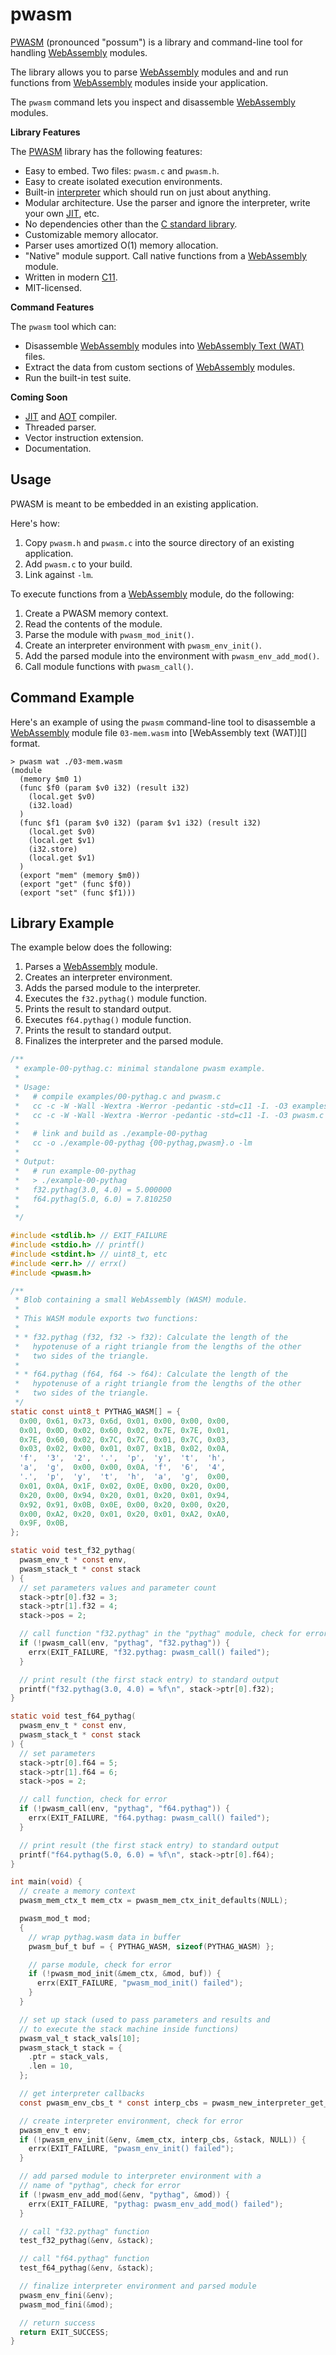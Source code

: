 # pwasm

[PWASM][] (pronounced "possum") is a library and command-line tool
for handling [WebAssembly][] modules.

The library allows you to parse [WebAssembly][] modules and and run
functions from [WebAssembly][] modules inside your application.

The `pwasm` command lets you inspect and disassemble [WebAssembly][]
modules.

**Library Features**

The [PWASM][] library has the following features:

* Easy to embed. Two files: `pwasm.c` and `pwasm.h`.
* Easy to create isolated execution environments.
* Built-in [interpreter][] which should run on just about anything.
* Modular architecture.  Use the parser and ignore the interpreter,
  write your own [JIT][], etc.
* No dependencies other than the [C standard library][stdlib].
* Customizable memory allocator.
* Parser uses amortized O(1) memory allocation.
* "Native" module support.  Call native functions from a [WebAssembly][]
  module.
* Written in modern [C11][].
* MIT-licensed.

**Command Features**

The `pwasm` tool which can:

* Disassemble [WebAssembly][] modules into [WebAssembly Text (WAT)][wat]
  files.
* Extract the data from custom sections of [WebAssembly][] modules.
* Run the built-in test suite.

**Coming Soon**

* [JIT][] and [AOT][] compiler.
* Threaded parser.
* Vector instruction extension.
* Documentation.

## Usage

PWASM is meant to be embedded in an existing application.

Here's how:

1. Copy `pwasm.h` and `pwasm.c` into the source directory of an existing
   application.
2. Add `pwasm.c` to your build.
3. Link against `-lm`.

To execute functions from a [WebAssembly][] module, do the following:

1. Create a PWASM memory context.
2. Read the contents of the module.
3. Parse the module with `pwasm_mod_init()`.
4. Create an interpreter environment with `pwasm_env_init()`.
5. Add the parsed module into the environment with `pwasm_env_add_mod()`.
6. Call module functions with `pwasm_call()`.

## Command Example

Here's an example of using the `pwasm` command-line tool to disassemble
a [WebAssembly][] module file `03-mem.wasm` into [WebAssembly text (WAT)][]
format.

```
> pwasm wat ./03-mem.wasm
(module
  (memory $m0 1)
  (func $f0 (param $v0 i32) (result i32)
    (local.get $v0)
    (i32.load)
  )
  (func $f1 (param $v0 i32) (param $v1 i32) (result i32)
    (local.get $v0)
    (local.get $v1)
    (i32.store)
    (local.get $v1)
  )
  (export "mem" (memory $m0))
  (export "get" (func $f0))
  (export "set" (func $f1)))
```

## Library Example

The example below does the following:

1. Parses a [WebAssembly][] module.
2. Creates an interpreter environment.
3. Adds the parsed module to the interpreter.
4. Executes the `f32.pythag()` module function.
5. Prints the result to standard output.
6. Executes `f64.pythag()` module function.
7. Prints the result to standard output.
8. Finalizes the interpreter and the parsed module.

```c
/**
 * example-00-pythag.c: minimal standalone pwasm example.
 *
 * Usage:
 *   # compile examples/00-pythag.c and pwasm.c
 *   cc -c -W -Wall -Wextra -Werror -pedantic -std=c11 -I. -O3 examples/example-00-pythag.c
 *   cc -c -W -Wall -Wextra -Werror -pedantic -std=c11 -I. -O3 pwasm.c
 *
 *   # link and build as ./example-00-pythag
 *   cc -o ./example-00-pythag {00-pythag,pwasm}.o -lm
 *
 * Output:
 *   # run example-00-pythag
 *   > ./example-00-pythag
 *   f32.pythag(3.0, 4.0) = 5.000000
 *   f64.pythag(5.0, 6.0) = 7.810250
 *
 */

#include <stdlib.h> // EXIT_FAILURE
#include <stdio.h> // printf()
#include <stdint.h> // uint8_t, etc
#include <err.h> // errx()
#include <pwasm.h>

/**
 * Blob containing a small WebAssembly (WASM) module.
 *
 * This WASM module exports two functions:
 *
 * * f32.pythag (f32, f32 -> f32): Calculate the length of the
 *   hypotenuse of a right triangle from the lengths of the other
 *   two sides of the triangle.
 *
 * * f64.pythag (f64, f64 -> f64): Calculate the length of the
 *   hypotenuse of a right triangle from the lengths of the other
 *   two sides of the triangle.
 */
static const uint8_t PYTHAG_WASM[] = {
  0x00, 0x61, 0x73, 0x6d, 0x01, 0x00, 0x00, 0x00,
  0x01, 0x0D, 0x02, 0x60, 0x02, 0x7E, 0x7E, 0x01,
  0x7E, 0x60, 0x02, 0x7C, 0x7C, 0x01, 0x7C, 0x03,
  0x03, 0x02, 0x00, 0x01, 0x07, 0x1B, 0x02, 0x0A,
  'f',  '3',  '2',  '.',  'p',  'y',  't',  'h',
  'a',  'g',  0x00, 0x00, 0x0A, 'f',  '6',  '4',
  '.',  'p',  'y',  't',  'h',  'a',  'g',  0x00,
  0x01, 0x0A, 0x1F, 0x02, 0x0E, 0x00, 0x20, 0x00,
  0x20, 0x00, 0x94, 0x20, 0x01, 0x20, 0x01, 0x94,
  0x92, 0x91, 0x0B, 0x0E, 0x00, 0x20, 0x00, 0x20,
  0x00, 0xA2, 0x20, 0x01, 0x20, 0x01, 0xA2, 0xA0,
  0x9F, 0x0B,
};

static void test_f32_pythag(
  pwasm_env_t * const env,
  pwasm_stack_t * const stack
) {
  // set parameters values and parameter count
  stack->ptr[0].f32 = 3;
  stack->ptr[1].f32 = 4;
  stack->pos = 2;

  // call function "f32.pythag" in the "pythag" module, check for error
  if (!pwasm_call(env, "pythag", "f32.pythag")) {
    errx(EXIT_FAILURE, "f32.pythag: pwasm_call() failed");
  }

  // print result (the first stack entry) to standard output
  printf("f32.pythag(3.0, 4.0) = %f\n", stack->ptr[0].f32);
}

static void test_f64_pythag(
  pwasm_env_t * const env,
  pwasm_stack_t * const stack
) {
  // set parameters
  stack->ptr[0].f64 = 5;
  stack->ptr[1].f64 = 6;
  stack->pos = 2;

  // call function, check for error
  if (!pwasm_call(env, "pythag", "f64.pythag")) {
    errx(EXIT_FAILURE, "f64.pythag: pwasm_call() failed");
  }

  // print result (the first stack entry) to standard output
  printf("f64.pythag(5.0, 6.0) = %f\n", stack->ptr[0].f64);
}

int main(void) {
  // create a memory context
  pwasm_mem_ctx_t mem_ctx = pwasm_mem_ctx_init_defaults(NULL);

  pwasm_mod_t mod;
  {
    // wrap pythag.wasm data in buffer
    pwasm_buf_t buf = { PYTHAG_WASM, sizeof(PYTHAG_WASM) };

    // parse module, check for error
    if (!pwasm_mod_init(&mem_ctx, &mod, buf)) {
      errx(EXIT_FAILURE, "pwasm_mod_init() failed");
    }
  }

  // set up stack (used to pass parameters and results and
  // to execute the stack machine inside functions)
  pwasm_val_t stack_vals[10];
  pwasm_stack_t stack = {
    .ptr = stack_vals,
    .len = 10,
  };

  // get interpreter callbacks
  const pwasm_env_cbs_t * const interp_cbs = pwasm_new_interpreter_get_cbs();

  // create interpreter environment, check for error
  pwasm_env_t env;
  if (!pwasm_env_init(&env, &mem_ctx, interp_cbs, &stack, NULL)) {
    errx(EXIT_FAILURE, "pwasm_env_init() failed");
  }

  // add parsed module to interpreter environment with a
  // name of "pythag", check for error
  if (!pwasm_env_add_mod(&env, "pythag", &mod)) {
    errx(EXIT_FAILURE, "pythag: pwasm_env_add_mod() failed");
  }

  // call "f32.pythag" function
  test_f32_pythag(&env, &stack);

  // call "f64.pythag" function
  test_f64_pythag(&env, &stack);

  // finalize interpreter environment and parsed module
  pwasm_env_fini(&env);
  pwasm_mod_fini(&mod);

  // return success
  return EXIT_SUCCESS;
}
```

[pwasm]: https://pwasm.org/
[webassembly]: https://en.wikipedia.org/wiki/WebAssembly
[c11]: https://en.wikipedia.org/wiki/C11_(C_standard_revision)
[jit]: https://en.wikipedia.org/wiki/Just-in-time_compilation
[aot]: https://en.wikipedia.org/wiki/Ahead-of-time_compilation
[interpreter]: https://en.wikipedia.org/wiki/Interpreter_(computing)
[stdlib]: https://en.wikipedia.org/wiki/C_standard_library
[wat]: https://webassembly.github.io/spec/core/text/index.html
